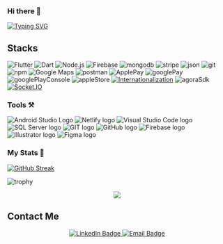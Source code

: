 ### Hi there 👋

[![Typing SVG](https://readme-typing-svg.demolab.com/?lines=I'm+Abdullah+Akram)](https://git.io/typing-svg)

## Stacks

[Solidity]: https://img.shields.io/badge/Solidity-000000?style=for-the-badge&logo=Solidity

![Flutter](https://img.shields.io/badge/-Flutter-000?&style=for-the-badge&logo=Flutter)
![Dart](https://img.shields.io/badge/-Dart-000?&style=for-the-badge&logo=dart)
![Node.js](https://img.shields.io/badge/-Node.js-000?&style=for-the-badge&logo=node.js)
![Firebase](https://img.shields.io/badge/-Firebase-000?&style=for-the-badge&logo=firebase)
![mongodb](https://img.shields.io/badge/-mongodb-000?&style=for-the-badge&logo=mongodb)
![stripe](https://img.shields.io/badge/-stripe-000?&style=for-the-badge&logo=stripe)
![json](https://img.shields.io/badge/-json-000?&style=for-the-badge&logo=json)
![git](https://img.shields.io/badge/-git-000?&style=for-the-badge&logo=git)
![npm](https://img.shields.io/badge/-npm-000?&style=for-the-badge&logo=npm)
![Google Maps](https://img.shields.io/badge/-Google%20Maps-000?&style=for-the-badge&logo=googleMaps)
![postman](https://img.shields.io/badge/-postman-000?&style=for-the-badge&logo=postman)
![ApplePay](https://img.shields.io/badge/-applePay-000?&style=for-the-badge&logo=applePay)
![googlePay](https://img.shields.io/badge/-google%20Pay-000?&style=for-the-badge&logo=googlePay)
![googlePlayConsole](https://img.shields.io/badge/-Google%20Play%20Console-000?&style=for-the-badge&logo=googlePlay)
![appleStore](https://img.shields.io/badge/-apple%20Store-000?&style=for-the-badge&logo=apple)
[![Internationalization](https://img.shields.io/badge/Internationalization-008000?style=for-the-badge)](https://en.wikipedia.org/wiki/Internationalization_and_localization)
![agoraSdk](https://img.shields.io/badge/-Agora%20SDK-000?&style=for-the-badge&logo=agora)
[![Socket.IO](https://img.shields.io/badge/Socket.IO-010101?style=for-the-badge&logo=socket-dot-io&logoColor=white)](https://socket.io/)


### Tools :hammer_and_pick:
<p>
    <img src="https://img.shields.io/badge/Android%20Studio-430098?style=for-the-badge&logo=heroku&logoColor=white" alt="Android Studio Logo"/>
    <img src="https://img.shields.io/badge/Xcode-007ACC?style=for-the-badge&logo=Xcode&logoColor=white" alt="Netlify logo"/>
    <img src="https://img.shields.io/badge/Visual_Studio_Code-0078D4?style=for-the-badge&logo=visual%20studio%20code&logoColor=white" alt="Visual Studio Code logo"/>
    <img src="https://img.shields.io/badge/Microsoft_SQL_Server-CC2927?style=for-the-badge&logo=microsoft-sql-server&logoColor=white" alt="SQL Server logo"/>
    <img src="https://img.shields.io/badge/GIT-E44C30?style=for-the-badge&logo=git&logoColor=white" alt="GIT logo"/>
    <img src="https://img.shields.io/badge/GitHub-100000?style=for-the-badge&logo=github&logoColor=white" alt="GitHub logo"/>
    <img src="https://img.shields.io/badge/Firebase-FFCA28?style=for-the-badge&logo=Firebase&logoColor=black" alt="Firebase logo"/>
    <img src="https://img.shields.io/badge/Adobe%20Illustrator-FF9A00?style=for-the-badge&logo=adobe%20illustrator&logoColor=white" alt="Illustrator logo"/>
    <img src="https://img.shields.io/badge/Figma-F24E1E?style=for-the-badge&logo=Figma&logoColor=white" alt="Figma logo"/>
</p>

### My Stats 🌱

[![GitHub Streak](http://github-readme-streak-stats.herokuapp.com?user=cwajeeh)](https://git.io/streak-stats)

![trophy](https://github-profile-trophy.vercel.app/?username=cwajeeh&margin-w=4&column=7)

<p align="center"> <img src="https://komarev.com/ghpvc/?username=cwajeeh&label=Profile%20views&color=0e75b6&style=flat" /> </p>

<h2>Contact Me</h2>
<div align="center">
<div>
  <a href="https://www.linkedin.com/in/abdullah-akram-aaa81122a/">
    <img src="https://img.shields.io/badge/LinkedIn-blue?style=for-the-badge&logo=linkedin&logoColor=white" alt="LinkedIn Badge"/>
  </a>
    <a href="mailto:abdullahakrambwn@gmail.com">
    <img src="https://img.shields.io/badge/Email-red?style=for-the-badge&logo=gmail&logoColor=white" alt="Email Badge"/>
  </a>
  </div>
</div>
<br>
